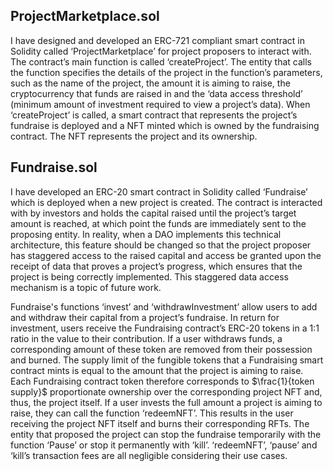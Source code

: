 ## ProjectMarketplace.sol

I have designed and developed an ERC-721 compliant smart contract in Solidity called ‘ProjectMarketplace’ for project proposers to interact with. The contract’s main function is called ‘createProject’. The entity that calls the function specifies the details of the project in the function’s parameters, such as the name of the project, the amount it is aiming to raise, the cryptocurrency that funds are raised in and the ‘data access threshold’ (minimum amount of investment required to view a project’s data). When ‘createProject’ is called, a smart contract that represents the project’s fundraise is deployed and a NFT minted which is owned by the fundraising contract. The NFT represents the project and its ownership.

## Fundraise.sol

I have developed an ERC-20 smart contract in Solidity called ‘Fundraise’ which is deployed when a new project is created. The contract is interacted with by investors and holds the capital raised until the project’s target amount is reached, at which point the funds are immediately sent to the proposing entity. In reality, when a DAO implements this technical architecture, this feature should be changed so that the project proposer has staggered access to the raised capital and access be granted upon the receipt of data that proves a project’s progress, which ensures that the project is being correctly implemented. This staggered data access mechanism is a topic of future work.

Fundraise's functions ‘invest’ and ‘withdrawInvestment’ allow users to add and withdraw their capital from a project’s fundraise. In return for investment, users receive the Fundraising contract’s ERC-20 tokens in a 1:1 ratio in the value to their contribution. If a user withdraws funds, a corresponding amount of these token are removed from their possession and burned. The supply limit of the fungible tokens that a Fundraising smart contract mints is equal to the amount that the project is aiming to raise. Each Fundraising contract token therefore corresponds to $\frac{1}{token supply}$ proportionate ownership over the corresponding project NFT and, thus, the project itself. If a user invests the full amount a project is aiming to raise, they can call the function ‘redeemNFT’. This results in the user receiving the project NFT itself and burns their corresponding RFTs. The entity that proposed the project can stop the fundraise temporarily with the function ‘Pause’ or stop it permanently with ‘kill’. ‘redeemNFT’, ‘pause’ and ‘kill’s transaction fees are all negligible considering their use cases.


